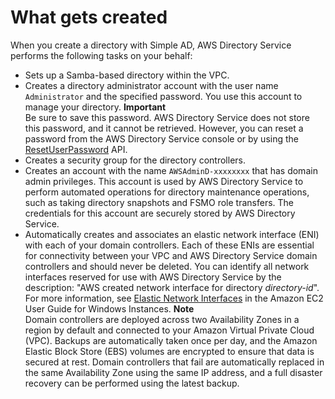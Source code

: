 # What gets created<a name="create_details_simple"></a>

When you create a directory with Simple AD, AWS Directory Service performs the following tasks on your behalf:
+ Sets up a Samba\-based directory within the VPC\.
+ Creates a directory administrator account with the user name `Administrator` and the specified password\. You use this account to manage your directory\.
**Important**  
Be sure to save this password\. AWS Directory Service does not store this password, and it cannot be retrieved\. However, you can reset a password from the AWS Directory Service console or by using the [ResetUserPassword](https://docs.aws.amazon.com/directoryservice/latest/devguide/API_ResetUserPassword.html) API\.
+ Creates a security group for the directory controllers\. 
+ Creates an account with the name `AWSAdminD-xxxxxxxx` that has domain admin privileges\. This account is used by AWS Directory Service to perform automated operations for directory maintenance operations, such as taking directory snapshots and FSMO role transfers\. The credentials for this account are securely stored by AWS Directory Service\.
+ Automatically creates and associates an elastic network interface \(ENI\) with each of your domain controllers\. Each of these ENIs are essential for connectivity between your VPC and AWS Directory Service domain controllers and should never be deleted\. You can identify all network interfaces reserved for use with AWS Directory Service by the description: "AWS created network interface for directory *directory\-id*"\. For more information, see [Elastic Network Interfaces](https://docs.aws.amazon.com/AWSEC2/latest/UserGuide/using-eni.html) in the Amazon EC2 User Guide for Windows Instances\.
**Note**  
Domain controllers are deployed across two Availability Zones in a region by default and connected to your Amazon Virtual Private Cloud \(VPC\)\. Backups are automatically taken once per day, and the Amazon Elastic Block Store \(EBS\) volumes are encrypted to ensure that data is secured at rest\. Domain controllers that fail are automatically replaced in the same Availability Zone using the same IP address, and a full disaster recovery can be performed using the latest backup\.
